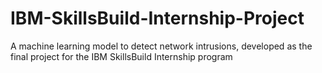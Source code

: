 # IBM-SkillsBuild-Internship-Project
A machine learning model to detect network intrusions, developed as the final project for the IBM SkillsBuild Internship program
